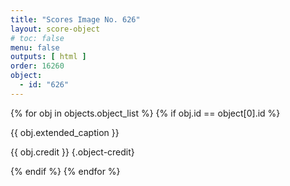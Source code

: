 ```yaml
---
title: "Scores Image No. 626"
layout: score-object
# toc: false
menu: false
outputs: [ html ]
order: 16260
object:
  - id: "626"
---
```


{% for obj in objects.object_list %}
{% if obj.id == object[0].id %}

{{ obj.extended_caption }}

{{ obj.credit }} {.object-credit}

{% endif %}
{% endfor %}
